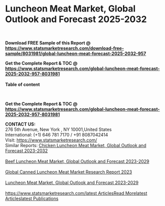 <h1>Luncheon Meat Market, Global Outlook and Forecast 2025-2032</h1><br/><p><strong>Download FREE Sample of this Report @ <a href="https://www.statsmarketresearch.com/download-free-sample/8031981/global-luncheon-meat-forecast-2025-2032-957">https://www.statsmarketresearch.com/download-free-sample/8031981/global-luncheon-meat-forecast-2025-2032-957</a></strong></p><div><b>Get the Complete Report & TOC @ <a href="https://www.statsmarketresearch.com/global-luncheon-meat-forecast-2025-2032-957-8031981">https://www.statsmarketresearch.com/global-luncheon-meat-forecast-2025-2032-957-8031981</a></b></div><br><b>Table of content</b><p><br><div><b>Get the Complete Report & TOC @ <a href="https://www.statsmarketresearch.com/global-luncheon-meat-forecast-2025-2032-957-8031981">https://www.statsmarketresearch.com/global-luncheon-meat-forecast-2025-2032-957-8031981</a></b></div></p> <b>CONTACT US:</b><br>276 5th Avenue, New York , NY 10001,United States<br>International: (+1) 646 781 7170 / +91 8087042414<br>Visit: <a href="https://www.statsmarketresearch.com/">https://www.statsmarketresearch.com/</a><br>Similar Reports: <a href="https://www.statsmarketresearch.com/global-luncheon-meat-forecast-2025-2032-957-8031981">Chicken Luncheon Meat Market, Global Outlook and Forecast 2023-2032</a><br/><br/><a href="https://www.statsmarketresearch.com/global-luncheon-meat-forecast-2025-2032-957-8031981">Beef Luncheon Meat Market, Global Outlook and Forecast 2023-2029</a><br/><br/><a href="https://www.statsmarketresearch.com/global-luncheon-meat-forecast-2025-2032-957-8031981">Global Canned Luncheon Meat Market Research Report 2023</a><br/><br/><a href="https://www.statsmarketresearch.com/global-luncheon-meat-forecast-2025-2032-957-8031981">Luncheon Meat Market, Global Outlook and Forecast 2023-2029</a><br/><br/><a href="https://gyeongbokgung.com">https://www.statsmarketresearch.com/</a><a href="https://hallyeomaritime.com">latest Articles</a><a href="https://jingwansa.com">Read More</a><a href=https://nguoiviet.jp/">latest Articles</a><a href="https://www.intelmarketresearch.com/">latest Publications</a>